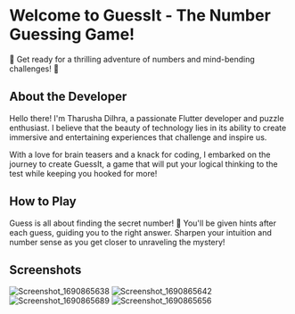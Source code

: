 # Welcome to GuessIt - The Number Guessing Game!

🎲 Get ready for a thrilling adventure of numbers and mind-bending challenges! 🧠

## About the Developer
Hello there! I'm Tharusha Dilhra, a passionate Flutter developer and puzzle enthusiast. I believe that the beauty of technology lies in its ability to create immersive and entertaining experiences that challenge and inspire us.

With a love for brain teasers and a knack for coding, I embarked on the journey to create GuessIt, a game that will put your logical thinking to the test while keeping you hooked for more!

<h2>How to Play</h2>
Guess is all about finding the secret number! 🤫 You'll be given hints after each guess, guiding you to the right answer. Sharpen your intuition and number sense as you get closer to unraveling the mystery!

<h2>Screenshots</h2>


![Screenshot_1690865638](https://github.com/tha-rusha/Flutter_Guess_game/assets/86361836/ebe03b16-b1de-421c-8ad6-1de4b158cba7)
![Screenshot_1690865642](https://github.com/tha-rusha/Flutter_Guess_game/assets/86361836/bc281551-6454-492b-ad7c-0011bae1a520)![Screenshot_1690865689](https://github.com/tha-rusha/Flutter_Guess_game/assets/86361836/b390e330-820e-4cc3-8a40-1c04b94fecf2)
![Screenshot_1690865656](https://github.com/tha-rusha/Flutter_Guess_game/assets/86361836/3bd60725-8f3d-471a-b0b9-65bb505d0989)





